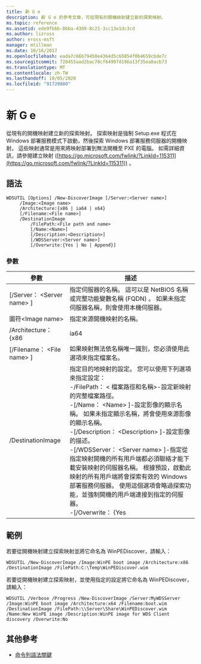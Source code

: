 ```yaml
---
title: 新 G e
description: 新 G e 的參考文章，可從現有的開機映射建立新的探索映射。
ms.topic: reference
ms.assetid: ede9fbbb-0bba-4309-8c21-3cc13e1dc3cd
ms.author: lizross
author: eross-msft
manager: mtillman
ms.date: 10/16/2017
ms.openlocfilehash: eada7c66b79450e4364d5c65854f0b4659cbde7c
ms.sourcegitcommit: 720455aad2bac78cf64997d196a13f35ea0acb73
ms.translationtype: MT
ms.contentlocale: zh-TW
ms.lasthandoff: 10/05/2020
ms.locfileid: "91729880"
---
```

# <a name="new-discoverimage"></a>新 G e

從現有的開機映射建立新的探索映射。 探索映射是強制 Setup.exe 程式在 Windows 部署服務模式下啟動，然後探索 Windows 部署服務伺服器的開機映射。 這些映射通常是用來將映射部署到無法開機至 PXE 的電腦。 如需詳細資訊，請參閱建立映射 ([https://go.microsoft.com/fwlink/?LinkId=115311](https://go.microsoft.com/fwlink/?LinkId=115311)) 。

## <a name="syntax"></a>語法

```
WDSUTIL [Options] /New-DiscoverImage [/Server:<Server name>]
     /Image:<Image name>
     /Architecture:{x86 | ia64 | x64}
     [/Filename:<File name>]
     /DestinationImage
         /FilePath:<File path and name>
         [/Name:<Name>]
         [/Description:<Description>]
         [/WDSServer:<Server name>]
         [/Overwrite:{Yes | No | Append}]
```

### <a name="parameters"></a>參數

|        參數         |                                                                                                                                                                                                                                                                                                                                                                                                                       描述                                                                                                                                                                                                                                                                                                                                                                                                                       |
|--------------------------|---------------------------------------------------------------------------------------------------------------------------------------------------------------------------------------------------------------------------------------------------------------------------------------------------------------------------------------------------------------------------------------------------------------------------------------------------------------------------------------------------------------------------------------------------------------------------------------------------------------------------------------------------------------------------------------------------------------------------------------------------------------------------------------------------------------------------------------------------------|
| [/Server： \<Server name> ] |                                                                                                                                                                                                                                                                                                                                     指定伺服器的名稱。 這可以是 NetBIOS 名稱或完整功能變數名稱 (FQDN) 。 如果未指定伺服器名稱，則會使用本機伺服器。                                                                                                                                                                                                                                                                                                                                     |
|   圖符\<Image name>   |                                                                                                                                                                                                                                                                                                                                                                                                      指定來源開機映射的名稱。                                                                                                                                                                                                                                                                                                                                                                                                       |
|    /Architecture： {x86    |                                                                                                                                                                                                                                                                                                                                                                                                                          ia64                                                                                                                                                                                                                                                                                                                                                                                                                           |
| [/Filename： \<File name> ] |                                                                                                                                                                                                                                                                                                                                                                         如果映射無法依名稱唯一識別，您必須使用此選項來指定檔案名。                                                                                                                                                                                                                                                                                                                                                                          |
|    /DestinationImage     | 指定目的地映射的設定。 您可以使用下列選項來指定設定：</br>-/FilePath： < 檔案路徑和名稱>-設定新映射的完整檔案路徑。</br>-[/Name： \<Name> ]-設定影像的顯示名稱。 如果未指定顯示名稱，將會使用來源影像的顯示名稱。</br>-[/Description： \<Description> ]-設定影像的描述。</br>-[/WDSServer： \<Server name> ]-指定從指定映射開機的所有用戶端都必須聯絡才能下載安裝映射的伺服器名稱。 根據預設，啟動此映射的所有用戶端將會探索有效的 Windows 部署服務伺服器。 使用這個選項會略過探索功能，並強制開機的用戶端連接到指定的伺服器。</br>-[/Overwrite： {Yes |

## <a name="examples"></a>範例

若要從開機映射建立探索映射並將它命名為 WinPEDiscover，請輸入：
```
WDSUTIL /New-DiscoverImage /Image:WinPE boot image /Architecture:x86 /DestinationImage /FilePath:C:\Temp\WinPEDiscover.wim
```
若要從開機映射建立探索映射，並使用指定的設定將它命名為 WinPEDiscover，請輸入：
```
WDSUTIL /Verbose /Progress /New-DiscoverImage /Server:MyWDSServer
/Image:WinPE boot image /Architecture:x64 /Filename:boot.wim /DestinationImage /FilePath:\\Server\Share\WinPEDiscover.wim
/Name:New WinPE image /Description:WinPE image for WDS Client discovery /Overwrite:No
```

## <a name="additional-references"></a>其他參考

- [命令列語法關鍵](command-line-syntax-key.md)